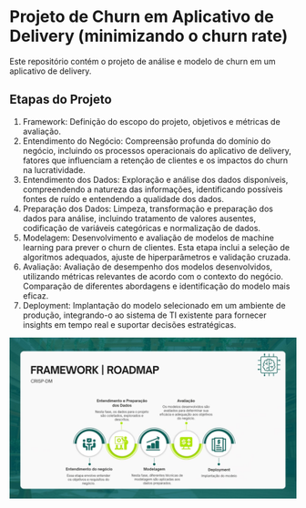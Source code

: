 # Projeto de Churn em Aplicativo de Delivery (minimizando o churn rate)
 Este repositório contém o projeto de análise e modelo de churn em um aplicativo de delivery.

## Etapas do Projeto
1. Framework: Definição do escopo do projeto, objetivos e métricas de avaliação.
2. Entendimento do Negócio: Compreensão profunda do domínio do negócio, incluindo os processos operacionais do aplicativo de delivery, fatores que influenciam a retenção de clientes e os impactos do churn na lucratividade.
3. Entendimento dos Dados: Exploração e análise dos dados disponíveis, compreendendo a natureza das informações, identificando possíveis fontes de ruído e entendendo a qualidade dos dados.
4. Preparação dos Dados: Limpeza, transformação e preparação dos dados para análise, incluindo tratamento de valores ausentes, codificação de variáveis categóricas e normalização de dados.
5. Modelagem: Desenvolvimento e avaliação de modelos de machine learning para prever o churn de clientes. Esta etapa inclui a seleção de algoritmos adequados, ajuste de hiperparâmetros e validação cruzada.
6. Avaliação: Avaliação de desempenho dos modelos desenvolvidos, utilizando métricas relevantes de acordo com o contexto do negócio. Comparação de diferentes abordagens e identificação do modelo mais eficaz.
7. Deployment: Implantação do modelo selecionado em um ambiente de produção, integrando-o ao sistema de TI existente para fornecer insights em tempo real e suportar decisões estratégicas.

<img src="/crisp_dm.jpg">
